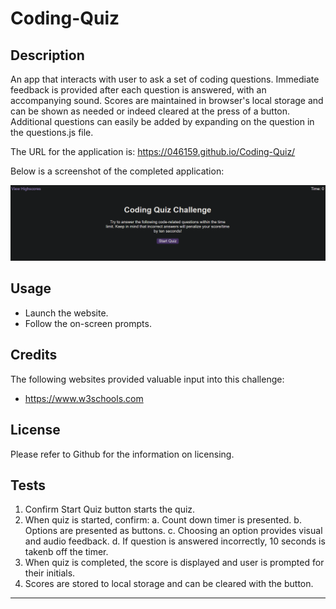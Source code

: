 # Coding-Quiz

## Description 

An app that interacts with user to ask a set of coding questions. Immediate feedback is provided after each question is answered, with an accompanying sound. Scores are maintained in browser's local storage and can be shown as needed or indeed cleared at the press of a button. Additional questions can easily be added by expanding on the question in the questions.js file.

The URL for the application is: https://046159.github.io/Coding-Quiz/

Below is a screenshot of the completed application:

![Screenshot of the completed application](./assets/images/screenshot.png)

## Usage 

* Launch the website.
* Follow the on-screen prompts.

## Credits

The following websites provided valuable input into this challenge:

* https://www.w3schools.com

## License

Please refer to Github for the information on licensing.

## Tests

1. Confirm Start Quiz button starts the quiz.
2. When quiz is started, confirm:
    a. Count down timer is presented.
    b. Options are presented as buttons.
    c. Choosing an option provides visual and audio feedback.
    d. If question is answered incorrectly, 10 seconds is takenb off the timer.
3. When quiz is completed, the score is displayed and user is prompted for their initials.
4. Scores are stored to local storage and can be cleared with the button.
---
